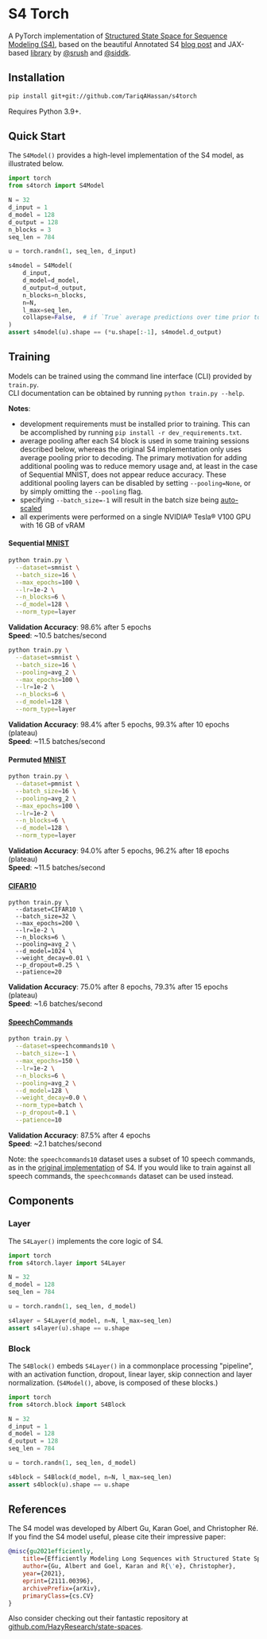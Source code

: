 # S4 Torch

A PyTorch implementation of [Structured State Space for Sequence Modeling (S4)](https://arxiv.org/abs/2111.00396), 
based on the beautiful Annotated S4 [blog post](https://srush.github.io/annotated-s4/)
and JAX-based [library](https://github.com/srush/annotated-s4/) by [@srush](https://github.com/srush) and 
[@siddk](https://github.com/siddk).

## Installation

```sh
pip install git+git://github.com/TariqAHassan/s4torch
```

Requires Python 3.9+.

## Quick Start

The `S4Model()` provides a high-level implementation of the S4 model, as illustrated below.

```python
import torch
from s4torch import S4Model

N = 32
d_input = 1
d_model = 128
d_output = 128
n_blocks = 3
seq_len = 784

u = torch.randn(1, seq_len, d_input)

s4model = S4Model(
    d_input,
    d_model=d_model,
    d_output=d_output,
    n_blocks=n_blocks,
    n=N,
    l_max=seq_len,
    collapse=False,  # if `True` average predictions over time prior to decoding
)
assert s4model(u).shape == (*u.shape[:-1], s4model.d_output)
```

## Training

Models can be trained using the command line interface (CLI) provided by `train.py`. <br>
CLI documentation can be obtained by running `python train.py --help`.

**Notes**:
 * development requirements must be installed prior to training. This can be accomplished by 
   running `pip install -r dev_requirements.txt`.
 * average pooling after each S4 block is used in some training sessions described below, whereas the 
   original S4 implementation only uses average pooling prior to decoding. The primary motivation for adding 
   additional pooling was to reduce memory usage and, at least in the case of Sequential MNIST, does not appear 
   reduce accuracy. These additional pooling layers can be disabled by setting `--pooling=None`, or by simply 
   omitting the `--pooling` flag.
 * specifying `--batch_size=-1` will result in the batch size being 
   [auto-scaled](https://pytorch-lightning.readthedocs.io/en/latest/advanced/training_tricks.html#batch-size-finder)
 * all experiments were performed on a single NVIDIA® Tesla® V100 GPU with 16 GB of vRAM

#### Sequential [MNIST](https://pytorch.org/vision/stable/datasets.html#torchvision.datasets.MNIST)

```sh
python train.py \
  --dataset=smnist \
  --batch_size=16 \
  --max_epochs=100 \
  --lr=1e-2 \
  --n_blocks=6 \
  --d_model=128 \
  --norm_type=layer
```

**Validation Accuracy**: 98.6% after 5 epochs <br>
**Speed**: ~10.5 batches/second

```sh
python train.py \
  --dataset=smnist \
  --batch_size=16 \
  --pooling=avg_2 \
  --max_epochs=100 \
  --lr=1e-2 \
  --n_blocks=6 \
  --d_model=128 \
  --norm_type=layer
```

**Validation Accuracy**: 98.4% after 5 epochs, 99.3% after 10 epochs (plateau) <br>
**Speed**: ~11.5 batches/second

#### Permuted [MNIST](https://pytorch.org/vision/stable/datasets.html#torchvision.datasets.MNIST)

```sh
python train.py \
  --dataset=pmnist \
  --batch_size=16 \
  --pooling=avg_2 \
  --max_epochs=100 \
  --lr=1e-2 \
  --n_blocks=6 \
  --d_model=128 \
  --norm_type=layer
```

**Validation Accuracy**: 94.0% after 5 epochs, 96.2% after 18 epochs (plateau) <br>
**Speed**: ~11.5 batches/second

#### [CIFAR10](https://pytorch.org/vision/stable/datasets.html#torchvision.datasets.CIFAR10)

```shell
python train.py \
  --dataset=CIFAR10 \
  --batch_size=32 \
  --max_epochs=200 \
  --lr=1e-2 \
  --n_blocks=6 \
  --pooling=avg_2 \
  --d_model=1024 \
  --weight_decay=0.01 \
  --p_dropout=0.25 \
  --patience=20
```

**Validation Accuracy**: 75.0% after 8 epochs, 79.3% after 15 epochs (plateau) <br>
**Speed**: ~1.6 batches/second

#### [SpeechCommands](https://pytorch.org/audio/stable/datasets.html#torchaudio.datasets.SPEECHCOMMANDS)

```sh
python train.py \
  --dataset=speechcommands10 \
  --batch_size=-1 \
  --max_epochs=150 \
  --lr=1e-2 \
  --n_blocks=6 \
  --pooling=avg_2 \
  --d_model=128 \
  --weight_decay=0.0 \
  --norm_type=batch \
  --p_dropout=0.1 \
  --patience=10
```

**Validation Accuracy**: 87.5% after 4 epochs <br>
**Speed**: ~2.1 batches/second

Note: the `speechcommands10` dataset uses a subset of 10 speech commands, as 
in the [original implementation](https://github.com/HazyResearch/state-spaces#speech-commands) of S4.
If you would like to train against all speech commands, the `speechcommands` dataset can be used instead.

## Components

### Layer

The `S4Layer()` implements the core logic of S4.

```python
import torch
from s4torch.layer import S4Layer

N = 32
d_model = 128
seq_len = 784

u = torch.randn(1, seq_len, d_model)

s4layer = S4Layer(d_model, n=N, l_max=seq_len)
assert s4layer(u).shape == u.shape
```

### Block

The `S4Block()` embeds `S4Layer()` in a commonplace processing "pipeline",
with an activation function, dropout, linear layer, skip connection and layer normalization.
(`S4Model()`, above, is composed of these blocks.)

```python
import torch
from s4torch.block import S4Block

N = 32
d_input = 1
d_model = 128
d_output = 128
seq_len = 784

u = torch.randn(1, seq_len, d_model)

s4block = S4Block(d_model, n=N, l_max=seq_len)
assert s4block(u).shape == u.shape
```

## References

The S4 model was developed by Albert Gu, Karan Goel, and Christopher Ré.
If you find the S4 model useful, please cite their impressive paper:

```bibtex
@misc{gu2021efficiently,
    title={Efficiently Modeling Long Sequences with Structured State Spaces}, 
    author={Gu, Albert and Goel, Karan and R{\'e}, Christopher},
    year={2021},
    eprint={2111.00396},
    archivePrefix={arXiv},
    primaryClass={cs.CV}
}
```

Also consider checking out their fantastic repository at [github.com/HazyResearch/state-spaces](https://github.com/HazyResearch/state-spaces).
